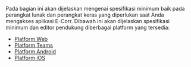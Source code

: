 Pada bagian ini akan dijelaskan mengenai spesifikasi minimum baik pada perangkat lunak dan perangkat keras yang diperlukan saat Anda mengakses aplikasi E-Corr. Dibawah ini akan dijelaskan spesifikasi minimum dan editor pendukung diberbagai platform yang tersedia:

- [Platform Web](https://docs.poffice.pertamina.com/Categories/9785dc8c-393a-4727-9b46-5f6951f6190c/spesifikasiminimum-faq#!/Posts/9785dc8c-393a-4727-9b46-5f6951f6190c/overview-spesifikasiminimum/7d0ec2ccfcc54f99a3cd4193daf1cba7)
- [Platform Teams](https://docs.poffice.pertamina.com/Categories/9785dc8c-393a-4727-9b46-5f6951f6190c/spesifikasiminimum-faq#!/Posts/9785dc8c-393a-4727-9b46-5f6951f6190c/overview-spesifikasiminimum/1327130047e14e2da595f07c4bec1343)
- [Platform Android](https://docs.poffice.pertamina.com/Categories/9785dc8c-393a-4727-9b46-5f6951f6190c/spesifikasiminimum-faq#!/Posts/9785dc8c-393a-4727-9b46-5f6951f6190c/overview-spesifikasiminimum/6e8d6b7cff8a486e9bbb21e9d9c80748)
- [Platform iOS](https://docs.poffice.pertamina.com/Categories/9785dc8c-393a-4727-9b46-5f6951f6190c/spesifikasiminimum-faq#!/Posts/9785dc8c-393a-4727-9b46-5f6951f6190c/overview-spesifikasiminimum/67f8a4f80ffd4031baad6b2f1c90b47d)
